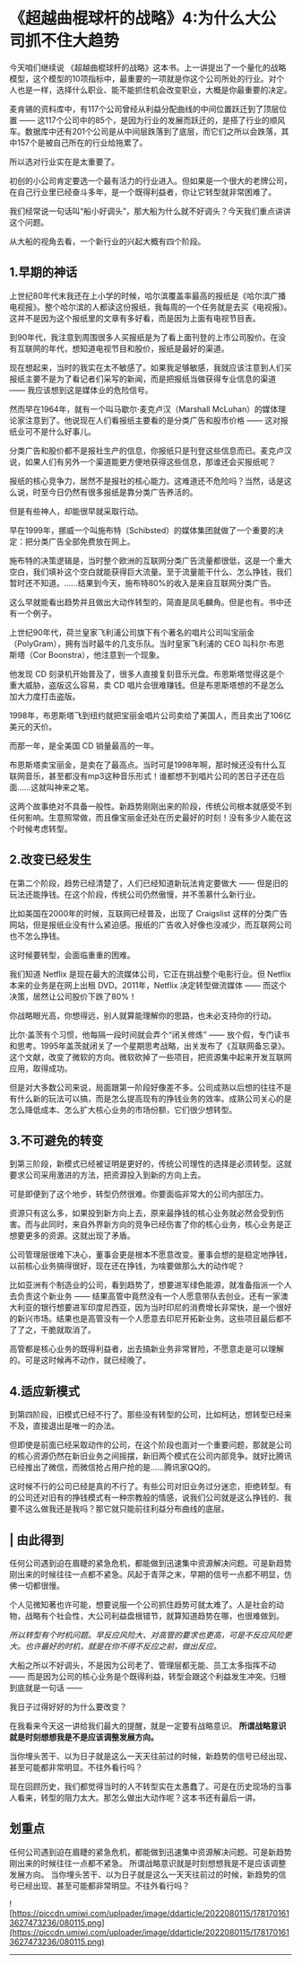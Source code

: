 # 《超越曲棍球杆的战略》4:为什么大公司抓不住大趋势

今天咱们继续说 《超越曲棍球杆的战略》这本书。上一讲提出了一个量化的战略模型，这个模型的10项指标中，最重要的一项就是你这个公司所处的行业。对个人也是一样，选择什么职业、能不能抓住机会改变职业，大概是你最重要的决定。

麦肯锡的资料库中，有117个公司曾经从利益分配曲线的中间位置跃迁到了顶层位置 —— 这117个公司中的85个，是因为行业的发展而跃迁的，是搭了行业的顺风车。数据库中还有201个公司是从中间层跌落到了底层，而它们之所以会跌落，其中157个是被自己所在的行业给拖累了。

所以选对行业实在是太重要了。

初创的小公司肯定要选一个最有活力的行业进入。但如果是一个很大的老牌公司，在自己行业里已经奋斗多年，是一个既得利益者，你让它转型就非常困难了。

我们经常说一句话叫“船小好调头”，那大船为什么就不好调头？今天我们重点讲讲这个问题。

从大船的视角去看，一个新行业的兴起大概有四个阶段。

## 1.早期的神话

上世纪80年代末我还在上小学的时候，哈尔滨覆盖率最高的报纸是《哈尔滨广播电视报》。整个哈尔滨的人都读这份报纸，我每周的一个任务就是去买《电视报》。这并不是因为这个报纸里的文章有多好看，而是因为上面有电视节目表。

到90年代，我注意到周围很多人买报纸是为了看上面刊登的上市公司股价。在没有互联网的年代，想知道电视节目和股价，报纸是最好的渠道。

现在想起来，当时的我实在太不敏感了。如果我足够敏感，我就应该注意到人们买报纸主要不是为了看记者们采写的新闻，而是把报纸当做获得专业信息的渠道 —— 我应该想到这是媒体业的危险信号。

然而早在1964年，就有一个叫马歇尔·麦克卢汉（Marshall McLuhan）的媒体理论家注意到了。他说现在人们看报纸主要看的是分类广告和股市价格 —— 这对报纸业可不是什么好事儿。

分类广告和股价都不是报社生产的信息，你报纸只是刊登这些信息而已。麦克卢汉说，如果人们有另外一个渠道能更方便地获得这些信息，那谁还会买报纸呢？

报纸的核心竞争力，居然不是报社的核心能力。这难道还不危险吗？当然，话是这么说，时至今日仍然有很多报纸是靠分类广告养活的。

但是有些神人，却能很早就采取行动。

早在1999年，挪威一个叫施布特（Schibsted）的媒体集团就做了一个重要的决定：把分类广告全部免费放在网上。

施布特的决策逻辑是，当时整个欧洲的互联网分类广告流量都很低，这是一个重大空白，我们填补这个空白就能获得巨大流量。至于流量能干什么、怎么挣钱，我们暂时还不知道。……结果到今天，施布特80%的收入是来自互联网分类广告。

这么早就能看出趋势并且做出大动作转型的，简直是凤毛麟角。但是也有。书中还有一个例子。

上世纪90年代，荷兰皇家飞利浦公司旗下有个著名的唱片公司叫宝丽金（PolyGram），拥有当时最牛的几支乐队。当时皇家飞利浦的 CEO 叫科尔·布恩斯塔（Cor Boonstra），他注意到一个现象。

他发现 CD 刻录机开始普及了，很多人直接复刻音乐光盘。布恩斯塔觉得这是个重大威胁，盗版这么容易，卖 CD 唱片会很难赚钱。但是布恩斯塔想的不是怎么加大力度打击盗版。

1998年，布恩斯塔飞到纽约就把宝丽金唱片公司卖给了美国人，而且卖出了106亿美元的天价。

而那一年，是全美国 CD 销量最高的一年。

布恩斯塔卖宝丽金，是卖在了最高点。当时可是1998年啊，那时候还没有什么互联网音乐，甚至都没有mp3这种音乐形式！谁都想不到唱片公司的苦日子还在后面……这就叫神来之笔。

这两个故事绝对不具备一般性。新趋势刚刚出来的阶段，传统公司根本就感受不到任何影响。生意照常做，而且像宝丽金还处在历史最好的时刻！没有多少人能在这个时候考虑转型。

## 2.改变已经发生

在第二个阶段，趋势已经清楚了，人们已经知道新玩法肯定要做大 —— 但是旧的玩法还能挣钱。在这个阶段，传统公司仍然傲慢，并不羡慕什么新行业。

比如美国在2000年的时候，互联网已经普及，出现了 Craigslist 这样的分类广告网站，但是报纸业没有什么紧迫感。报纸的广告收入好像也没减少，而互联网公司也不怎么挣钱。

这时候要转型，会面临重重的困难。

我们知道 Netflix 是现在最大的流媒体公司，它正在挑战整个电影行业。但 Netflix 本来的业务是在网上出租 DVD。2011年，Netflix 决定转型做流媒体 —— 而这个决策，居然让公司股价下跌了80%！

你战略眼光高，你想得远，别人就算能理解你的思路，也未必支持你的行动。

比尔·盖茨有个习惯，他每隔一段时间就会弄个“闭关修炼” —— 放个假，专门读书和思考。1995年盖茨就闭关了一个星期思考战略，出关发布了《互联网备忘录》。这个文献，改变了微软的方向。微软砍掉了一些项目，把资源集中起来开发互联网应用，取得成功。

但是对大多数公司来说，局面跟第一阶段好像差不多。公司成熟以后想的往往不是有什么新的玩法可以搞，而是怎么提高现有的挣钱业务的效率。成熟公司关心的是怎么降低成本、怎么扩大核心业务的市场份额，它们很少想转型。

## 3.不可避免的转变

到第三阶段，新模式已经被证明是更好的，传统公司理性的选择是必须转型。这就要求公司采用激进的方法，把资源投入到新的方向上去。

可是即便到了这个地步，转型仍然很难。你要面临非常大的公司内部压力。

资源只有这么多，如果投到新方向上去，原来最挣钱的核心业务就必然会受到伤害。而与此同时，来自外界新方向的竞争已经伤害了你的核心业务，核心业务是正想要更多的资源。这就出现了矛盾。

公司管理层很难下决心，董事会更是根本不愿意改变。董事会想的是稳定地挣钱，以前核心业务搞得很好，现在还在挣钱，为啥要做那么大的动作呢？

比如亚洲有个制造业的公司，看到趋势了，想要进军绿色能源，就准备指派一个人去负责这个新业务 —— 结果高管中竟然没有一个人愿意带队去创业。还有一家澳大利亚的银行想要进军印度尼西亚，因为当时印尼的消费增长非常快，是一个很好的新兴市场。结果也是高管没有一个人愿意去印尼开拓新业务。这些项目最后都不了了之，干脆就取消了。

高管都是核心业务的既得利益者，出去搞新业务非常冒险，不愿意走是可以理解的。可是这时候再不动作，就已经晚了。

## 4.适应新模式

到第四阶段，旧模式已经不行了。那些没有转型的公司，比如柯达，想转型已经来不及，直接退出是唯一的办法。

但即使是前面已经采取动作的公司，在这个阶段也面对一个重要问题，那就是公司的核心资源仍然在新旧业务之间摇摆，新旧两个模式在公司内部竞争。就好比腾讯已经推出了微信，而微信抢占用户抢的是……腾讯家QQ的。

这时候不行的公司已经是真的不行了。有些公司对旧业务过分迷恋，拒绝转型。有的公司还对旧有的挣钱模式有一种宗教般的情感，说我们公司就是这么挣钱的、我要不这么做我还是我吗？那它就只能前往利益分布曲线的底层。

## | 由此得到

任何公司遇到迫在眉睫的紧急危机，都能做到迅速集中资源解决问题。可是新趋势刚出来的时候往往一点都不紧急。风起于青萍之末，早期的信号一点都不明显，仿佛一切都很慢。

个人见微知著也许可能，想要说服一个公司抓住趋势可就太难了。人是社会的动物，战略有个社会性，大公司利益盘根错节，就算知道趋势在哪，也很难做到。

 *所以转型有个时机问题。早反应风险大、对高管的要求也更高，可是不反应风险更大。也许最好的时机，就是在你不得不反应之前，做出反应。*

大船之所以不好调头，不是因为公司老了、管理层都无能、员工太多指挥不动 —— 而是因为公司的核心业务是个既得利益，转型会跟这个利益发生冲突。归根到底就是一句话 ——

我日子过得好好的为什么要改变？

在我看来今天这一讲给我们最大的提醒，就是一定要有战略意识。 **所谓战略意识就是时刻想想我是不是应该调整发展方向。**

当你埋头苦干、以为日子就是这么一天天往前过的时候，新趋势的信号已经出现、甚至可能都非常明显。不往外看行吗？

现在回顾历史，我们都觉得当时的人不转型实在太愚蠢了。可是在历史现场的当事人看来，转型的阻力太大。那怎么做出大动作呢？这本书还有最后一讲。

## 划重点

任何公司遇到迫在眉睫的紧急危机，都能做到迅速集中资源解决问题。可是新趋势刚出来的时候往往一点都不紧急。
所谓战略意识就是时刻想想我是不是应该调整发展方向。
当你埋头苦干、以为日子就是这么一天天往前过的时候，新趋势的信号已经出现、甚至可能都非常明显。不往外看行吗？

![https://piccdn.umiwi.com/uploader/image/ddarticle/2022080115/1781701613627473236/080115.png](https://piccdn.umiwi.com/uploader/image/ddarticle/2022080115/1781701613627473236/080115.png)

---
